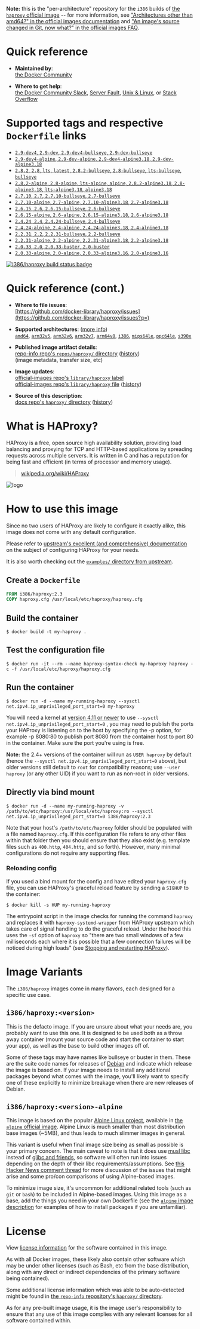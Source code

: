 <!--

********************************************************************************

WARNING:

    DO NOT EDIT "haproxy/README.md"

    IT IS AUTO-GENERATED

    (from the other files in "haproxy/" combined with a set of templates)

********************************************************************************

-->

**Note:** this is the "per-architecture" repository for the `i386` builds of [the `haproxy` official image](https://hub.docker.com/_/haproxy) -- for more information, see ["Architectures other than amd64?" in the official images documentation](https://github.com/docker-library/official-images#architectures-other-than-amd64) and ["An image's source changed in Git, now what?" in the official images FAQ](https://github.com/docker-library/faq#an-images-source-changed-in-git-now-what).

# Quick reference

-	**Maintained by**:  
	[the Docker Community](https://github.com/docker-library/haproxy)

-	**Where to get help**:  
	[the Docker Community Slack](https://dockr.ly/comm-slack), [Server Fault](https://serverfault.com/help/on-topic), [Unix & Linux](https://unix.stackexchange.com/help/on-topic), or [Stack Overflow](https://stackoverflow.com/help/on-topic)

# Supported tags and respective `Dockerfile` links

-	[`2.9-dev4`, `2.9-dev`, `2.9-dev4-bullseye`, `2.9-dev-bullseye`](https://github.com/docker-library/haproxy/blob/e29365c13e500cc30a45a4e900780c484af5cf62/2.9/Dockerfile)
-	[`2.9-dev4-alpine`, `2.9-dev-alpine`, `2.9-dev4-alpine3.18`, `2.9-dev-alpine3.18`](https://github.com/docker-library/haproxy/blob/e29365c13e500cc30a45a4e900780c484af5cf62/2.9/alpine/Dockerfile)
-	[`2.8.2`, `2.8`, `lts`, `latest`, `2.8.2-bullseye`, `2.8-bullseye`, `lts-bullseye`, `bullseye`](https://github.com/docker-library/haproxy/blob/c2acd7ee546c724135e38dd46ad683823edaf3cd/2.8/Dockerfile)
-	[`2.8.2-alpine`, `2.8-alpine`, `lts-alpine`, `alpine`, `2.8.2-alpine3.18`, `2.8-alpine3.18`, `lts-alpine3.18`, `alpine3.18`](https://github.com/docker-library/haproxy/blob/c2acd7ee546c724135e38dd46ad683823edaf3cd/2.8/alpine/Dockerfile)
-	[`2.7.10`, `2.7`, `2.7.10-bullseye`, `2.7-bullseye`](https://github.com/docker-library/haproxy/blob/6ac34139426d79e07ec76ff9a8b9948dc85e34b3/2.7/Dockerfile)
-	[`2.7.10-alpine`, `2.7-alpine`, `2.7.10-alpine3.18`, `2.7-alpine3.18`](https://github.com/docker-library/haproxy/blob/6ac34139426d79e07ec76ff9a8b9948dc85e34b3/2.7/alpine/Dockerfile)
-	[`2.6.15`, `2.6`, `2.6.15-bullseye`, `2.6-bullseye`](https://github.com/docker-library/haproxy/blob/fc50ce81390257a9702f3ea74237a73c658a1789/2.6/Dockerfile)
-	[`2.6.15-alpine`, `2.6-alpine`, `2.6.15-alpine3.18`, `2.6-alpine3.18`](https://github.com/docker-library/haproxy/blob/fc50ce81390257a9702f3ea74237a73c658a1789/2.6/alpine/Dockerfile)
-	[`2.4.24`, `2.4`, `2.4.24-bullseye`, `2.4-bullseye`](https://github.com/docker-library/haproxy/blob/4c041fe042121e9f30046440f12cf0d2747a5061/2.4/Dockerfile)
-	[`2.4.24-alpine`, `2.4-alpine`, `2.4.24-alpine3.18`, `2.4-alpine3.18`](https://github.com/docker-library/haproxy/blob/4c041fe042121e9f30046440f12cf0d2747a5061/2.4/alpine/Dockerfile)
-	[`2.2.31`, `2.2`, `2.2.31-bullseye`, `2.2-bullseye`](https://github.com/docker-library/haproxy/blob/ad34487167b0bb727cb56000f26d8ea37449c590/2.2/Dockerfile)
-	[`2.2.31-alpine`, `2.2-alpine`, `2.2.31-alpine3.18`, `2.2-alpine3.18`](https://github.com/docker-library/haproxy/blob/ad34487167b0bb727cb56000f26d8ea37449c590/2.2/alpine/Dockerfile)
-	[`2.0.33`, `2.0`, `2.0.33-buster`, `2.0-buster`](https://github.com/docker-library/haproxy/blob/9c85db58f62beefbcbc4fabc5697ddaeb9ff3ff2/2.0/Dockerfile)
-	[`2.0.33-alpine`, `2.0-alpine`, `2.0.33-alpine3.16`, `2.0-alpine3.16`](https://github.com/docker-library/haproxy/blob/9c85db58f62beefbcbc4fabc5697ddaeb9ff3ff2/2.0/alpine/Dockerfile)

[![i386/haproxy build status badge](https://img.shields.io/jenkins/s/https/doi-janky.infosiftr.net/job/multiarch/job/i386/job/haproxy.svg?label=i386/haproxy%20%20build%20job)](https://doi-janky.infosiftr.net/job/multiarch/job/i386/job/haproxy/)

# Quick reference (cont.)

-	**Where to file issues**:  
	[https://github.com/docker-library/haproxy/issues](https://github.com/docker-library/haproxy/issues?q=)

-	**Supported architectures**: ([more info](https://github.com/docker-library/official-images#architectures-other-than-amd64))  
	[`amd64`](https://hub.docker.com/r/amd64/haproxy/), [`arm32v5`](https://hub.docker.com/r/arm32v5/haproxy/), [`arm32v6`](https://hub.docker.com/r/arm32v6/haproxy/), [`arm32v7`](https://hub.docker.com/r/arm32v7/haproxy/), [`arm64v8`](https://hub.docker.com/r/arm64v8/haproxy/), [`i386`](https://hub.docker.com/r/i386/haproxy/), [`mips64le`](https://hub.docker.com/r/mips64le/haproxy/), [`ppc64le`](https://hub.docker.com/r/ppc64le/haproxy/), [`s390x`](https://hub.docker.com/r/s390x/haproxy/)

-	**Published image artifact details**:  
	[repo-info repo's `repos/haproxy/` directory](https://github.com/docker-library/repo-info/blob/master/repos/haproxy) ([history](https://github.com/docker-library/repo-info/commits/master/repos/haproxy))  
	(image metadata, transfer size, etc)

-	**Image updates**:  
	[official-images repo's `library/haproxy` label](https://github.com/docker-library/official-images/issues?q=label%3Alibrary%2Fhaproxy)  
	[official-images repo's `library/haproxy` file](https://github.com/docker-library/official-images/blob/master/library/haproxy) ([history](https://github.com/docker-library/official-images/commits/master/library/haproxy))

-	**Source of this description**:  
	[docs repo's `haproxy/` directory](https://github.com/docker-library/docs/tree/master/haproxy) ([history](https://github.com/docker-library/docs/commits/master/haproxy))

# What is HAProxy?

HAProxy is a free, open source high availability solution, providing load balancing and proxying for TCP and HTTP-based applications by spreading requests across multiple servers. It is written in C and has a reputation for being fast and efficient (in terms of processor and memory usage).

> [wikipedia.org/wiki/HAProxy](https://en.wikipedia.org/wiki/HAProxy)

![logo](https://raw.githubusercontent.com/docker-library/docs/4da3e2446a4c257c3a32faac6256bee81f770316/haproxy/logo.png)

# How to use this image

Since no two users of HAProxy are likely to configure it exactly alike, this image does not come with any default configuration.

Please refer to [upstream's excellent (and comprehensive) documentation](https://docs.haproxy.org/) on the subject of configuring HAProxy for your needs.

It is also worth checking out the [`examples/` directory from upstream](http://git.haproxy.org/?p=haproxy-2.3.git;a=tree;f=examples).

## Create a `Dockerfile`

```dockerfile
FROM i386/haproxy:2.3
COPY haproxy.cfg /usr/local/etc/haproxy/haproxy.cfg
```

## Build the container

```console
$ docker build -t my-haproxy .
```

## Test the configuration file

```console
$ docker run -it --rm --name haproxy-syntax-check my-haproxy haproxy -c -f /usr/local/etc/haproxy/haproxy.cfg
```

## Run the container

```console
$ docker run -d --name my-running-haproxy --sysctl net.ipv4.ip_unprivileged_port_start=0 my-haproxy
```

You will need a kernel at [version 4.11 or newer](https://github.com/moby/moby/issues/8460#issuecomment-312459310) to use `--sysctl net.ipv4.ip_unprivileged_port_start=0` , you may need to publish the ports your HAProxy is listening on to the host by specifying the -p option, for example -p 8080:80 to publish port 8080 from the container host to port 80 in the container. Make sure the port you're using is free.

**Note:** the 2.4+ versions of the container will run as `USER haproxy` by default (hence the `--sysctl net.ipv4.ip_unprivileged_port_start=0` above), but older versions still default to `root` for compatibility reasons; use `--user haproxy` (or any other UID) if you want to run as non-root in older versions.

## Directly via bind mount

```console
$ docker run -d --name my-running-haproxy -v /path/to/etc/haproxy:/usr/local/etc/haproxy:ro --sysctl net.ipv4.ip_unprivileged_port_start=0 i386/haproxy:2.3
```

Note that your host's `/path/to/etc/haproxy` folder should be populated with a file named `haproxy.cfg`. If this configuration file refers to any other files within that folder then you should ensure that they also exist (e.g. template files such as `400.http`, `404.http`, and so forth). However, many minimal configurations do not require any supporting files.

### Reloading config

If you used a bind mount for the config and have edited your `haproxy.cfg` file, you can use HAProxy's graceful reload feature by sending a `SIGHUP` to the container:

```console
$ docker kill -s HUP my-running-haproxy
```

The entrypoint script in the image checks for running the command `haproxy` and replaces it with `haproxy-systemd-wrapper` from HAProxy upstream which takes care of signal handling to do the graceful reload. Under the hood this uses the `-sf` option of `haproxy` so "there are two small windows of a few milliseconds each where it is possible that a few connection failures will be noticed during high loads" (see [Stopping and restarting HAProxy](http://www.haproxy.org/download/2.3/doc/management.txt)).

# Image Variants

The `i386/haproxy` images come in many flavors, each designed for a specific use case.

## `i386/haproxy:<version>`

This is the defacto image. If you are unsure about what your needs are, you probably want to use this one. It is designed to be used both as a throw away container (mount your source code and start the container to start your app), as well as the base to build other images off of.

Some of these tags may have names like bullseye or buster in them. These are the suite code names for releases of [Debian](https://wiki.debian.org/DebianReleases) and indicate which release the image is based on. If your image needs to install any additional packages beyond what comes with the image, you'll likely want to specify one of these explicitly to minimize breakage when there are new releases of Debian.

## `i386/haproxy:<version>-alpine`

This image is based on the popular [Alpine Linux project](https://alpinelinux.org), available in [the `alpine` official image](https://hub.docker.com/_/alpine). Alpine Linux is much smaller than most distribution base images (~5MB), and thus leads to much slimmer images in general.

This variant is useful when final image size being as small as possible is your primary concern. The main caveat to note is that it does use [musl libc](https://musl.libc.org) instead of [glibc and friends](https://www.etalabs.net/compare_libcs.html), so software will often run into issues depending on the depth of their libc requirements/assumptions. See [this Hacker News comment thread](https://news.ycombinator.com/item?id=10782897) for more discussion of the issues that might arise and some pro/con comparisons of using Alpine-based images.

To minimize image size, it's uncommon for additional related tools (such as `git` or `bash`) to be included in Alpine-based images. Using this image as a base, add the things you need in your own Dockerfile (see the [`alpine` image description](https://hub.docker.com/_/alpine/) for examples of how to install packages if you are unfamiliar).

# License

View [license information](http://www.haproxy.org/download/1.5/doc/LICENSE) for the software contained in this image.

As with all Docker images, these likely also contain other software which may be under other licenses (such as Bash, etc from the base distribution, along with any direct or indirect dependencies of the primary software being contained).

Some additional license information which was able to be auto-detected might be found in [the `repo-info` repository's `haproxy/` directory](https://github.com/docker-library/repo-info/tree/master/repos/haproxy).

As for any pre-built image usage, it is the image user's responsibility to ensure that any use of this image complies with any relevant licenses for all software contained within.
